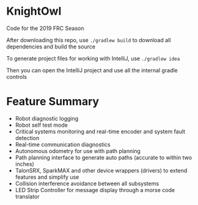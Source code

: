 # KnightOwl
Code for the 2019 FRC Season

After downloading this repo, use `./gradlew build` to download all dependencies and build the source

To generate project files for working with IntelliJ, use `./gradlew idea`

Then you can open the IntelliJ project and use all the internal gradle controls

# Feature Summary
* Robot diagnostic logging
* Robot self test mode
* Critical systems monitoring and real-time encoder and system fault detection
* Real-time communication diagnostics
* Autonomous odometry for use with path planning
* Path planning interface to generate auto paths (accurate to within two inches)
* TalonSRX, SparkMAX and other device wrappers (drivers) to extend features and simplify use
* Collision interference avoidance between all subsystems
* LED Strip Controller for message display through a morse code translator